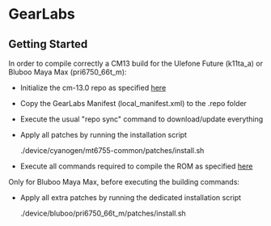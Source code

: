 GearLabs
===========

Getting Started
---------------

In order to compile correctly a CM13 build for the Ulefone Future (k11ta_a) or Bluboo Maya Max (pri6750_66t_m):

 * Initialize the cm-13.0 repo as specified [here](https://github.com/CyanogenMod/android/tree/cm-13.0)
 * Copy the GearLabs Manifest (local_manifest.xml) to the .repo folder
 * Execute the usual "repo sync" command to download/update everything
 * Apply all patches by running the installation script

    ./device/cyanogen/mt6755-common/patches/install.sh
 * Execute all commands required to compile the ROM as specified [here](https://github.com/CyanogenMod/android/tree/cm-13.0)

Only for Bluboo Maya Max, before executing the building commands:

 * Apply all extra patches by running the dedicated installation script

    ./device/bluboo/pri6750_66t_m/patches/install.sh
